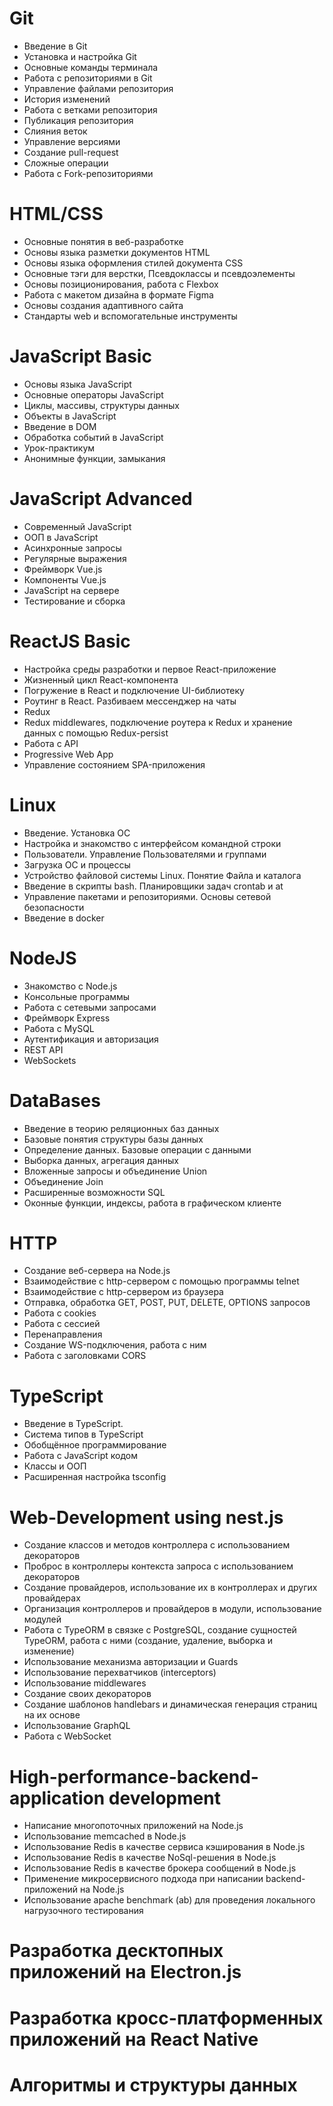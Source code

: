 # Git
 -  Введение в Git
 -  Установка и настройка Git
 -  Основные команды терминала
 -  Работа с репозиториями в Git
 -  Управление файлами репозитория
 -  История изменений
 -  Работа с ветками репозитория
 -  Публикация репозитория
 -  Слияния веток
 -  Управление версиями
 -  Создание pull-request
 -  Сложные операции
 -  Работа с Fork-репозиториями

# HTML/CSS
 -  Основные понятия в веб-разработке
 -  Основы языка разметки документов HTML
 -  Основы языка оформления стилей документа CSS
 -  Основные тэги для верстки, Псевдоклассы и псевдоэлементы
 -  Основы позиционирования, работа с Flexbox
 -  Работа с макетом дизайна в формате Figma
 -  Основы создания адаптивного сайта
 -  Стандарты web и вспомогательные инструменты

# JavaScript Basic
 -  Основы языка JavaScript
 -  Основные операторы JavaScript
 -  Циклы, массивы, структуры данных
 -  Объекты в JavaScript
 -  Введение в DOM
 -  Обработка событий в JavaScript
 -  Урок-практикум
 -  Анонимные функции, замыкания

# JavaScript Advanced
 -  Современный JavaScript
 -  ООП в JavaScript
 -  Асинхронные запросы
 -  Регулярные выражения
 -  Фреймворк Vue.js
 -  Компоненты Vue.js
 -  JavaScript на сервере
 -  Тестирование и сборка

# ReactJS Basic
 -  Настройка среды разработки и первое React-приложение
 -  Жизненный цикл React-компонента
 -  Погружение в React и подключение  UI-библиотеку
 -  Роутинг в React. Разбиваем мессенджер на чаты
 -  Redux
 -  Redux middlewares, подключение роутера к Redux и хранение данных с помощью Redux-persist
 -  Работа с API
 -  Progressive Web App
 -  Управление состоянием SPA-приложения

# Linux
 -  Введение. Установка ОС
 -  Настройка и знакомство с интерфейсом командной строки
 -  Пользователи. Управление Пользователями и группами
 -  Загрузка ОС и процессы
 -  Устройство файловой системы Linux. Понятие Файла и каталога
 -  Введение в скрипты bash. Планировщики задач crontab и at
 -  Управление пакетами и репозиториями. Основы сетевой безопасности
 -  Введение в docker

# NodeJS
 -  Знакомство с Node.js
 -  Консольные программы
 -  Работа с сетевыми запросами
 -  Фреймворк Express
 -  Работа с MySQL
 -  Аутентификация и авторизация
 -  REST API
 -  WebSockets

# DataBases
 -  Введение в теорию реляционных баз данных
 -  Базовые понятия структуры базы данных
 -  Определение данных. Базовые операции с данными
 -  Выборка данных, агрегация данных
 -  Вложенные запросы и объединение Union
 -  Объединение Join
 -  Расширенные возможности SQL
 -  Оконные функции, индексы, работа в графическом клиенте

# HTTP
 -  Создание веб-сервера на Node.js
 -  Взаимодействие с http-сервером с помощью программы telnet
 -  Взаимодействие с http-сервером из браузера
 -  Отправка, обработка GET, POST, PUT, DELETE, OPTIONS запросов
 -  Работа с cookies
 -  Работа с сессией
 -  Перенаправления
 -  Создание WS-подключения, работа с ним
 -  Работа с заголовками CORS

# TypeScript
 -  Введение в TypeScript.
 -  Система типов в TypeScript
 -  Обобщённое программирование
 -  Работа с JavaScript кодом
 -  Классы и ООП
 -  Расширенная настройка tsconfig

# Web-Development using nest.js
 -  Создание классов и методов контроллера с использованием декораторов
 -  Проброс в контроллеры контекста запроса с использованием декораторов
 -  Создание провайдеров, использование их в контроллерах и других провайдерах
 -  Организация контроллеров и провайдеров в модули, использование модулей
 -  Работа с TypeORM в связке с PostgreSQL, создание сущностей TypeORM, работа с ними (создание, удаление, выборка и изменение)
 -  Использование механизма авторизации и Guards
 -  Использование перехватчиков (interceptors)
 -  Использование middlewares
 -  Создание своих декораторов
 -  Создание шаблонов handlebars и динамическая генерация страниц на их основе
 -  Использование GraphQL
 -  Работа с WebSocket

# High-performance-backend-application development 
 -  Написание многопоточных приложений на Node.js
 -  Использование memcached в Node.js
 -  Использование Redis в качестве сервиса кэширования в Node.js
 -  Использование Redis в качестве NoSql-решения в Node.js
 -  Использование Redis в качестве брокера сообщений в Node.js
 -  Применение микросервисного подхода при написании backend-приложений на Node.js
 -  Использование apache benchmark (ab) для проведения локального нагрузочного тестирования

# Разработка десктопных приложений на Electron.js
# Разработка кросс-платформенных приложений на React Native
# Алгоритмы и структуры данных